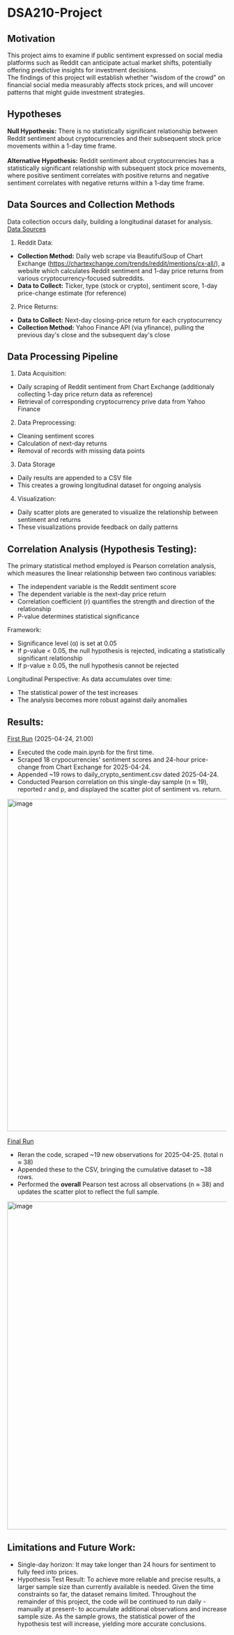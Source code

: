 # DSA210-Project
## Motivation
This project aims to examine if public sentiment expressed on social media platforms such as Reddit can anticipate actual market shifts, potentially offering predictive insights for investment decisions.\
The findings of this project will establish whether “wisdom of the crowd” on financial social media measurably affects stock prices, and will uncover patterns that might guide investment strategies.

## Hypotheses
**Null Hypothesis:** There is no statistically significant relationship between Reddit sentiment about cryptocurrencies and their subsequent stock price movements within a 1-day time frame.\
<br/>
**Alternative Hypothesis:** Reddit sentiment about cryptocurrencies has a statistically significant relationship with subsequent stock price movements, where positive sentiment correlates with positive returns and negative sentiment correlates with negative returns within a 1-day time frame.

## Data Sources and Collection Methods
Data collection occurs daily, building a longitudinal dataset for analysis.
<ins>Data Sources</ins>
1. Reddit Data:
+ **Collection Method:** Daily web scrape via BeautifulSoup of Chart Exchange (https://chartexchange.com/trends/reddit/mentions/cx-all/), a website which calculates Reddit sentiment and 1-day price returns from various cryptocurrency-focused subreddits.
+ **Data to Collect:** Ticker, type (stock or crypto), sentiment score, 1-day price-change estimate (for reference)

2. Price Returns:
+ **Data to Collect:** Next-day closing-price return for each cryptocurrency
+ **Collection Method:** Yahoo Finance API (via yfinance), pulling the previous day's close and the subsequent day's close 

## Data Processing Pipeline
1. Data Acquisition:
+ Daily scraping of Reddit sentiment from Chart Exchange (additionaly collecting 1-day price return data as reference)
+ Retrieval of corresponding cryptocurrency prive data from Yahoo Finance

2. Data Preprocessing:
+ Cleaning sentiment scores
+ Calculation of next-day returns
+ Removal of records with missing data points

3. Data Storage
+ Daily results are appended to a CSV file
+ This creates a growing longitudinal dataset for ongoing analysis

4. Visualization:
+ Daily scatter plots are generated to visualize the relationship between sentiment and returns
+ These visualizations provide feedback on daily patterns

## Correlation Analysis (Hypothesis Testing):
The primary statistical method employed is Pearson correlation analysis, which measures the linear relationship between two continous variables:
+ The independent variable is the Reddit sentiment score
+ The dependent variable is the next-day price return
+ Correlation coefficient (r) quantifies the strength and direction of the relationship
+ P-value determines statistical significance

Framework:
+ Significance level (α) is set at 0.05
+ If p-value < 0.05, the null hypothesis is rejected, indicating a statistically significant relationship
+ If p-value ≥ 0.05, the null hypothesis cannot be rejected

Longitudinal Perspective:
As data accumulates over time:
+ The statistical power of the test increases
+ The analysis becomes more robust against daily anomalies

## Results:
<ins>First Run</ins> (2025-04-24, 21.00)
+ Executed the code main.ipynb for the first time.
+ Scraped 18 crypocurrencies' sentiment scores and 24-hour price-change from Chart Exchange for 2025-04-24.
+ Appended ~19 rows to daily_crypto_sentiment.csv dated 2025-04-24.
+ Conducted Pearson correlation on this single-day sample (n ≈ 19), reported r and p, and displayed the scatter plot of sentiment vs. return.
<img width="763" alt="image" src="https://github.com/user-attachments/assets/6bf3ec31-13b9-4611-addd-33c5ab499480" />

<ins>Final Run</ins>
+ Reran the code, scraped ~19 new observations for 2025-04-25. (total n ≈ 38)
+ Appended these to the CSV, bringing the cumulative dataset to ~38 rows.
+ Performed the **overall** Pearson test across all observations (n ≈ 38) and updates the scatter plot to reflect the full sample.
<img width="753" alt="image" src="https://github.com/user-attachments/assets/5e21f5ef-8421-45cb-90d7-d5c684cc346b" />

## Limitations and Future Work:
+ Single-day horizon: It may take longer than 24 hours for sentiment to fully feed into prices.
+ Hypothesis Test Result: To achieve more reliable and precise results, a larger sample size than currently available is needed. Given the time constraints so far, the dataset remains limited. Throughout the remainder of this project, the code will be continued to run daily -manually at present- to accumulate additional observations and increase sample size. As the sample grows, the statistical power of the hypothesis test will increase, yielding more accurate conclusions.

  
   
